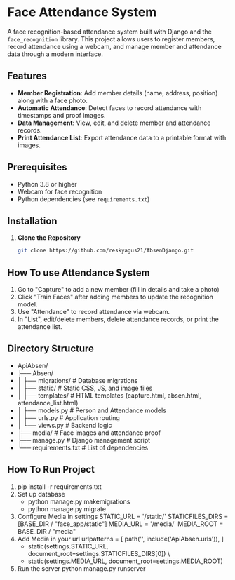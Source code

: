 # Face Attendance System

A face recognition-based attendance system built with Django and the `face_recognition` library. This project allows users to register members, record attendance using a webcam, and manage member and attendance data through a modern interface.

## Features
- **Member Registration**: Add member details (name, address, position) along with a face photo.
- **Automatic Attendance**: Detect faces to record attendance with timestamps and proof images.
- **Data Management**: View, edit, and delete member and attendance records.
- **Print Attendance List**: Export attendance data to a printable format with images.

## Prerequisites
- Python 3.8 or higher
- Webcam for face recognition
- Python dependencies (see `requirements.txt`)

## Installation
1. **Clone the Repository**
   ```bash
   git clone https://github.com/reskyagus21/AbsenDjango.git

## How To use Attendance System
1. Go to "Capture" to add a new member (fill in details and take a photo)
2. Click "Train Faces" after adding members to update the recognition model.
3. Use "Attendance" to record attendance via webcam.
4. In "List", edit/delete members, delete attendance records, or print the attendance list.

## Directory Structure
- ApiAbsen/
- ├── Absen/
- │   ├── migrations/    # Database migrations
- │   ├── static/       # Static CSS, JS, and image files
- │   ├── templates/    # HTML templates (capture.html, absen.html, attendance_list.html)
- │   ├── models.py     # Person and Attendance models
- │   ├── urls.py       # Application routing
- │   └── views.py      # Backend logic
- ├── media/            # Face images and attendance proof
- ├── manage.py         # Django management script
- └── requirements.txt  # List of dependencies

## How To Run Project
1. pip install -r requirements.txt
2. Set up database
   - python manage.py makemigrations
   - python manage.py migrate
3. Configure Media in settings
    STATIC_URL = '/static/'
    STATICFILES_DIRS = [BASE_DIR / "face_app/static"]
    MEDIA_URL = '/media/'
    MEDIA_ROOT = BASE_DIR / "media"
4. Add Media in your url
   urlpatterns = [ path('', include('ApiAbsen.urls')), ]
      + static(settings.STATIC_URL, document_root=settings.STATICFILES_DIRS[0]) \
      + static(settings.MEDIA_URL, document_root=settings.MEDIA_ROOT)
5. Run the server
   python manage.py runserver
